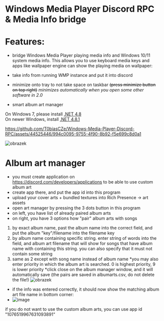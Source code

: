 # Windows Media Player Discord RPC & Media Info bridge
# Features:
* bridge Windows Media Player playing media info and Windows 10/11 system media info. This allows you to use keyboard media keys and apps like wallpaper engine can show the playing media on wallpaper:           

* take info from running WMP instance and put it into discord
* minimize onto tray to not take space on taskbar ~~(press minimize button on top right)~~ *minimizes automatically when you open some other software in 2.0*
* smart album art manager

On Windows 7, please install [.NET 4.8](https://dotnet.microsoft.com/en-us/download/dotnet-framework/thank-you/net48-web-installer)       
On newer Windows, install [.NET 4.8.1](https://dotnet.microsoft.com/en-us/download/dotnet-framework/thank-you/net481-web-installer)

https://github.com/T0biasCZe/Windows-Media-Player-Discord-RPC/assets/44525446/994c0095-9755-4f90-8b92-f5e699c8d0a1


![obrazek](https://user-images.githubusercontent.com/44525446/219905110-305fffc3-90f9-48e9-84b2-52595ea3bc7c.png)



# Album art manager

* you must create application on https://discord.com/developers/applications to be able to use custom album art
* create app there, and put the app id into this program
* upload your cover arts + bundled textures into Rich Presence -> art assets
* open art manager by pressing the 3 dots button in this program
* on left, you have list of already paired album arts
* on right, you have 3 options how "pair" album arts with songs
1) by exact album name, past the album name into the correct field, and put the album "key"/filename into the filename key
2) by album name containing specific string. enter string of words into the field, and album art filename that will show for songs that have album name with containing this string. you can also specify that it must not contain some string
3) same as 2 except with song name instead of album name
*you may also enter priority in which the album art is searched. 0 is highest priority, 9 is lower priority
*click close on the album manager window, and it will automatically save (the pairs are saved in albumarts.csv, do not delete the file!)
![obrazek](https://user-images.githubusercontent.com/44525446/219904571-69262432-adab-40d5-aa97-b849181924e0.png)
* if the info was entered correctly, it should now show the matching album art file name in bottom corner:
* ![image](https://github.com/T0biasCZe/Windows-Media-Player-Discord-RPC/assets/44525446/1dd259ae-15b9-4d53-9b07-51873d5cf7ea)


if you do not want to use the custom album arts, you can use app id "1076519967631093891"
